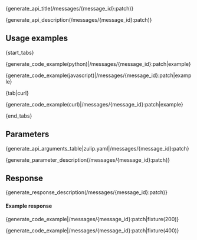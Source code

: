 {generate_api_title(/messages/{message_id}:patch)}

{generate_api_description(/messages/{message_id}:patch)}

## Usage examples

{start_tabs}

{generate_code_example(python)|/messages/{message_id}:patch|example}

{generate_code_example(javascript)|/messages/{message_id}:patch|example}

{tab|curl}

{generate_code_example(curl)|/messages/{message_id}:patch|example}

{end_tabs}

## Parameters

{generate_api_arguments_table|zulip.yaml|/messages/{message_id}:patch}

{generate_parameter_description(/messages/{message_id}:patch)}

## Response

{generate_response_description(/messages/{message_id}:patch)}

#### Example response

{generate_code_example|/messages/{message_id}:patch|fixture(200)}

{generate_code_example|/messages/{message_id}:patch|fixture(400)}
